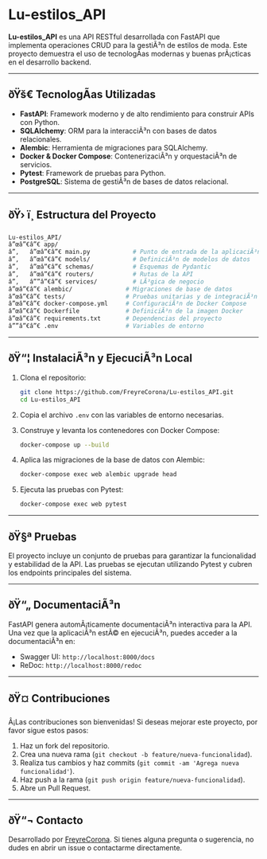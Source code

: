 
# Lu-estilos_API

**Lu-estilos_API** es una API RESTful desarrollada con FastAPI que implementa operaciones CRUD para la gestiÃ³n de estilos de moda. Este proyecto demuestra el uso de tecnologÃ­as modernas y buenas prÃ¡cticas en el desarrollo backend.

---

## ðŸš€ TecnologÃ­as Utilizadas

- **FastAPI**: Framework moderno y de alto rendimiento para construir APIs con Python.
- **SQLAlchemy**: ORM para la interacciÃ³n con bases de datos relacionales.
- **Alembic**: Herramienta de migraciones para SQLAlchemy.
- **Docker & Docker Compose**: ContenerizaciÃ³n y orquestaciÃ³n de servicios.
- **Pytest**: Framework de pruebas para Python.
- **PostgreSQL**: Sistema de gestiÃ³n de bases de datos relacional.

---

## ðŸ› ï¸ Estructura del Proyecto

```bash
Lu-estilos_API/
â”œâ”€â”€ app/
â”‚   â”œâ”€â”€ main.py            # Punto de entrada de la aplicaciÃ³n
â”‚   â”œâ”€â”€ models/            # DefiniciÃ³n de modelos de datos
â”‚   â”œâ”€â”€ schemas/           # Esquemas de Pydantic
â”‚   â”œâ”€â”€ routers/           # Rutas de la API
â”‚   â””â”€â”€ services/          # LÃ³gica de negocio
â”œâ”€â”€ alembic/               # Migraciones de base de datos
â”œâ”€â”€ tests/                 # Pruebas unitarias y de integraciÃ³n
â”œâ”€â”€ docker-compose.yml     # ConfiguraciÃ³n de Docker Compose
â”œâ”€â”€ Dockerfile             # DefiniciÃ³n de la imagen Docker
â”œâ”€â”€ requirements.txt       # Dependencias del proyecto
â””â”€â”€ .env                   # Variables de entorno
```

---

## ðŸ“¦ InstalaciÃ³n y EjecuciÃ³n Local

1. Clona el repositorio:
   ```bash
   git clone https://github.com/FreyreCorona/Lu-estilos_API.git
   cd Lu-estilos_API
   ```

2. Copia el archivo `.env` con las variables de entorno necesarias.

3. Construye y levanta los contenedores con Docker Compose:
   ```bash
   docker-compose up --build
   ```

4. Aplica las migraciones de la base de datos con Alembic:
   ```bash
   docker-compose exec web alembic upgrade head
   ```

5. Ejecuta las pruebas con Pytest:
   ```bash
   docker-compose exec web pytest
   ```

---

## ðŸ§ª Pruebas

El proyecto incluye un conjunto de pruebas para garantizar la funcionalidad y estabilidad de la API. Las pruebas se ejecutan utilizando Pytest y cubren los endpoints principales del sistema.

---

## ðŸ“„ DocumentaciÃ³n

FastAPI genera automÃ¡ticamente documentaciÃ³n interactiva para la API. Una vez que la aplicaciÃ³n estÃ© en ejecuciÃ³n, puedes acceder a la documentaciÃ³n en:

- Swagger UI: `http://localhost:8000/docs`
- ReDoc: `http://localhost:8000/redoc`

---

## ðŸ¤ Contribuciones

Â¡Las contribuciones son bienvenidas! Si deseas mejorar este proyecto, por favor sigue estos pasos:

1. Haz un fork del repositorio.
2. Crea una nueva rama (`git checkout -b feature/nueva-funcionalidad`).
3. Realiza tus cambios y haz commits (`git commit -am 'Agrega nueva funcionalidad'`).
4. Haz push a la rama (`git push origin feature/nueva-funcionalidad`).
5. Abre un Pull Request.

---

## ðŸ“¬ Contacto

Desarrollado por [FreyreCorona](https://github.com/FreyreCorona). Si tienes alguna pregunta o sugerencia, no dudes en abrir un issue o contactarme directamente.
